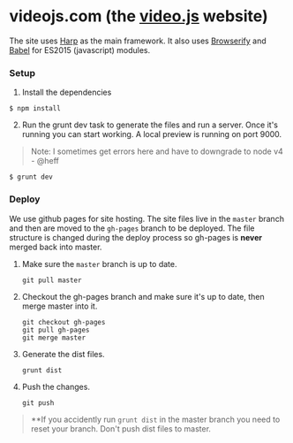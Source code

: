 # videojs.com (the [video.js](https://github.com/videojs/video.js) website)

The site uses [Harp](http://harpjs.com) as the main framework. It also uses [Browserify](http://browserify.com) and [Babel](https://github.com/babel/babelify) for ES2015 (javascript) modules.


### Setup

1. Install the dependencies

  ```
  $ npm install
  ```

2. Run the grunt dev task to generate the files and run a server. Once it's running you can start working. A local preview is running on port 9000.

> Note: I sometimes get errors here and have to downgrade to node v4 - @heff

  ```
  $ grunt dev
  ```

### Deploy

We use github pages for site hosting. The site files live in the `master` branch and then are moved to the `gh-pages` branch to be deployed. The file structure is changed during the deploy process so gh-pages is **never** merged back into master.

1. Make sure the `master` branch is up to date.

    ```
    git pull master
    ```

2. Checkout the gh-pages branch and make sure it's up to date, then merge master into it.

    ```
    git checkout gh-pages
    git pull gh-pages
    git merge master
    ```

3. Generate the dist files.

    ```
    grunt dist
    ```

4. Push the changes.

    ```
    git push
    ```

> **If you accidently run `grunt dist` in the master branch you need to reset your branch. Don't push dist files to master.
